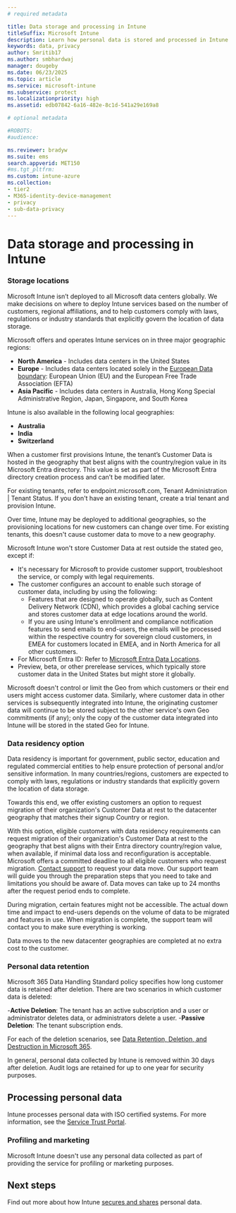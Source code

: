 ```yaml
---
# required metadata

title: Data storage and processing in Intune
titleSuffix: Microsoft Intune
description: Learn how personal data is stored and processed in Intune.
keywords: data, privacy
author: Smritib17
ms.author: smbhardwaj
manager: dougeby
ms.date: 06/23/2025
ms.topic: article
ms.service: microsoft-intune
ms.subservice: protect
ms.localizationpriority: high
ms.assetid: edb07842-6a16-482e-8c1d-541a29e169a8

# optional metadata

#ROBOTS:
#audience:

ms.reviewer: bradyw
ms.suite: ems
search.appverid: MET150
#ms.tgt_pltfrm:
ms.custom: intune-azure
ms.collection:
- tier2
- M365-identity-device-management
- privacy
- sub-data-privacy
---
```


# Data storage and processing in Intune


### Storage locations

Microsoft Intune isn’t deployed to all Microsoft data centers globally. We make decisions on where to deploy Intune services based on the number of customers, regional affiliations, and to help customers comply with laws, regulations or industry standards that explicitly govern the location of data storage. 

Microsoft offers and operates Intune services on in three major geographic regions:

- **North America** - Includes data centers in the United States
- **Europe** - Includes data centers located solely in the [European Data boundary](/privacy/eudb/eu-data-boundary-learn): European Union (EU) and the European Free Trade Association (EFTA)
- **Asia Pacific** - Includes data centers in Australia, Hong Kong Special Administrative Region, Japan, Singapore, and South Korea 

Intune is also available in the following local geographies:

- **Australia**
- **India**
- **Switzerland**

When a customer first provisions Intune, the tenant’s Customer Data is hosted in the geography that best aligns with the country/region value in its Microsoft Entra directory. This value is set as part of the Microsoft Entra directory creation process and can’t be modified later.

For existing tenants, refer to endpoint.microsoft.com, Tenant Administration | Tenant Status. If you don't have an existing tenant, create a trial tenant and provision Intune.

Over time, Intune may be deployed to additional geographies, so the provisioning locations for new customers can change over time. For existing tenants, this doesn't cause customer data to move to a new geography.

Microsoft Intune won't store Customer Data at rest outside the stated geo, except if:

- It's necessary for Microsoft to provide customer support, troubleshoot the service, or comply with legal requirements.
- The customer configures an account to enable such storage of customer data, including by using the following:
  - Features that are designed to operate globally, such as Content Delivery Network (CDN), which provides a global caching service and stores customer data at edge locations around the world.
  - If you are using Intune's enrollment and compliance notification features to send emails to end-users, the emails will be processed within the respective country for sovereign cloud customers, in EMEA for customers located in EMEA, and in North America for all other customers.
- For Microsoft Entra ID: Refer to [Microsoft Entra Data Locations](https://aka.ms/aaddatamap).
- Preview, beta, or other prerelease services, which typically store customer data in the United States but might store it globally.

Microsoft doesn't control or limit the Geo from which customers or their end users might access customer data. Similarly, where customer data in other services is subsequently integrated into Intune, the originating customer data will continue to be stored subject to the other service's own Geo commitments (if any); only the copy of the customer data integrated into Intune will be stored in the stated Geo for Intune.

### Data residency option

Data residency is important for government, public sector, education and regulated commercial entities to help ensure protection of personal and/or sensitive information. In many countries/regions, customers are expected to comply with laws, regulations or industry standards that explicitly govern the location of data storage.

Towards this end, we offer existing customers an option to request migration of their organization's Customer Data at rest to the datacenter geography that matches their signup Country or region.

With this option, eligible customers with data residency requirements can request migration of their organization's Customer Data at rest to the geography that best aligns with  their  Entra directory country/region value, when available, if minimal data loss and reconfiguration is acceptable. Microsoft offers a committed deadline to all eligible customers who request migration. [Contact support](../../get-support.md) to request your data move. Our support team will guide you through the preparation steps that you need to take and limitations you should be aware of. Data moves can take up to 24 months after the request period ends to complete.

During migration, certain features might not be accessible. The actual down time and impact to end-users depends on the volume of data to be migrated and features in use. When migration is complete, the support team will contact you to make sure everything is working.

Data moves to the new datacenter geographies are completed at no extra cost to the customer.


### Personal data retention

Microsoft 365 Data Handling Standard policy specifies how long customer data is retained after deletion. There are two scenarios in which customer data is deleted:

-**Active Deletion**: The tenant has an active subscription and a user or administrator deletes data, or administrators delete a user.
-**Passive Deletion**: The tenant subscription ends.

For each of the deletion scenarios, see [Data Retention, Deletion, and Destruction in Microsoft 365](/microsoft-365/enterprise/microsoft-365-data-retention-deletion-and-destruction-overview?view=o365-worldwide&preserve-view=true).  

In general, personal data collected by Intune is removed within 30 days after deletion. Audit logs are retained for up to one year for security purposes.

## Processing personal data

Intune processes personal data with ISO certified systems. For more information, see the [Service Trust Portal](https://www.microsoft.com/en-us/TrustCenter/stp).

### Profiling and marketing

Microsoft Intune doesn't use any personal data collected as part of providing the service for profiling or marketing purposes. 

## Next steps

Find out more about how Intune [secures and shares](privacy-data-secure-share.md) personal data.
